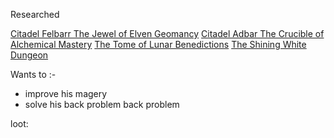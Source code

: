 


Researched 

[Citadel Felbarr The Jewel of Elven Geomancy](Locations/Elven%20Lands/Citadel%20Felbarr%20The%20Jewel%20of%20Elven%20Geomancy.md)
[Citadel Adbar The Crucible of Alchemical Mastery](Locations/Elven%20Lands/Citadel%20Adbar%20The%20Crucible%20of%20Alchemical%20Mastery.md)
[The Tome of Lunar Benedictions](Loot/Tomes/The%20Tome%20of%20Lunar%20Benedictions.md)
[The Shining White Dungeon](Locations/Elven%20Lands/The%20Shining%20White%20Dungeon.md)


Wants to :-
- improve his magery
- solve his back problem back problem

loot:
